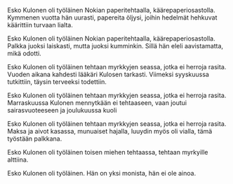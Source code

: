 Esko Kulonen oli työläinen 
Nokian paperitehtaalla, käärepaperiosastolla.
Kymmenen vuotta hän uurasti, papereita öljysi, 
joihin hedelmät hehkuvat käärittiin turvaan lialta.

Esko Kulonen oli työläinen 
Nokian paperitehtaalla, käärepaperiosastolla.
Palkka juoksi laiskasti, mutta juoksi kumminkin. 
Sillä hän eleli aavistamatta, mikä odotti.

Esko Kulonen oli työläinen 
tehtaan myrkkyjen seassa, jotka ei herroja rasita.
Vuoden aikana kahdesti lääkäri Kulosen tarkasti. 
Viimeksi syyskuussa tutkittiin, täysin terveeksi todettiin.

Esko Kulonen oli työläinen
 tehtaan myrkkyjen seassa, jotka ei herroja rasita.
Marraskuussa Kulonen mennytkään ei tehtaaseen, 
vaan joutui sairasvuoteeseen ja joulukuussa kuoli

Esko Kulonen oli työläinen
tehtaan myrkkyjen seassa, jotka ei herroja rasita.
Maksa ja aivot kasassa, munuaiset hajalla, 
luuydin myös oli vialla, tämä työstään palkkana.

Esko Kulonen oli työläinen 
toisen miehen tehtaassa, tehtaan myrkyille alttiina.

Esko Kulonen oli työläinen. 
Hän on yksi monista, hän ei ole ainoa.
